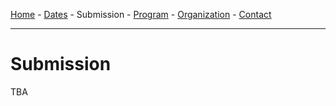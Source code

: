 [Home](index.md) - [Dates](dates.md) - Submission - [Program](program.md) - [Organization](organization.md) - [Contact](contact.md)

---

# Submission

TBA
